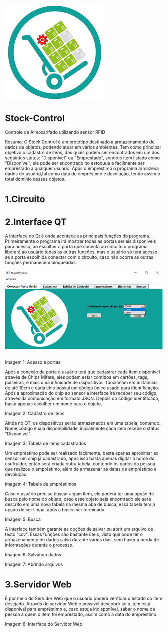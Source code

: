 ![](Imagens/titulo.png) 
# Stock-Control 
Controle de Almoxarifado utilizando sensor RFID

Resumo: O Stock Control é um protótipo destinado a armazenamento de dados de objetos, podendo atuar em vários ambientes. Tem como principal objetivo o cadastro de itens, dos quais podem ser encontrados em um dos seguintes status: "Disponível" ou "Emprestado", sendo o item listado como "Disponível", ele pode ser encontrado no estoquue e facilmente ser emprestado a qualquer usuário. Após o empréstimo o programa armazena dados do usuário,tal como data de empréstimo e devolução, tendo assim o total domínio desses objetos.

# 1.Circuito

# 2.Interface QT  
A interface no Qt é onde acontece as principais funções do programa. Primeiramente o programa irá mostrar todas as portas seriais disponiveis para acesso, ao escolher a porta que conecta ao circuito o programa liberará ao usuário todas as outras funções, mas o usuário só terá acesso se a porta escolhida conectar com o circuito, caso não ocorra as outras funções permanecem bloqueadas.

![](Imagens/Capa.png) 

Imagem 1: Acesso a portas

Após a conexão da porta o usuário terá que cadastrar cada item disponível através de Chips Mifare, eles podem estar contidos em cartões, tags, pulseiras, e mais uma infinidade de dispositivos, funcionam em distâncias de até 10cm e cada chip possui um código único usado para identificação. Após a aproximação do chip ao sensor a interface irá receber seu código, através da comunicação em formato JSON. Depois do código identificado, basta apenas escolher um nome para o objeto.

Imagem 2: Cadastro de Itens

Ainda no QT, os dispositivos serão armazenados em uma tabela, contendo: Nome,código e sua disponibilidade, inicialmente cada item recebe o status "Disponível".

Imagem 3: Tabela de itens cadastrados

Um empréstimo pode ser realizado facilmente, basta apenas aproximar ao sensor um chip já cadastrado, após isso basta apenas digitar o nome do usufruidor, então será criada outra tabela, contendo os dados da pessoa que realizou o empréstimo, além de armazenar as datas de empréstimo e devolução.

Imagem 4: Tabela de empréstimos

Caso o usuário precise buscar algum item, ele poderá ter uma opção de busca pelo nome do objeto, caso esse objeto seja encontrado ele será descrito em uma nova tabela na mesma aba de busca, essa tabela tem a opção de ser limpa, após a busca ser terminada.

Imagem 5: Busca

A interface também garante as opções de salvar ou abrir um arquivo de texto "csv". Essas funções são bastante úteis, visto que pode ter o armazenamento de dados salvo durante vários dias, sem haver a perda de informações durante o processo.

Imagem 6: Salvando dados

Imagem 7: Abrindo arquivos





# 3.Servidor Web
É por meio do Servidor Web que o usuário poderá verificar o estado do item desejado. Através do servidor Web é possível descobrir se o item está disponível para empréstimo e, caso esteja indisponível, saber o nome da pessoa a quem o item foi emprestado, assim como a data do empréstimo.

Imagem 8: Interface do Servidor Web
